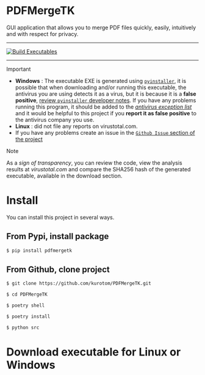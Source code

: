 # PDFMergeTK

GUI application that allows you to merge PDF files quickly, easily, intuitively and with respect for privacy.

---

[![Build Executables](https://github.com/kurotom/PDFMergeTK/actions/workflows/build.yml/badge.svg)](https://github.com/kurotom/PDFMergeTK/actions/workflows/build.yml)

---

> [!IMPORTANT]
> * **Windows** : The executable EXE is generated using [`pyinstaller`](https://pyinstaller.org/en/stable/), it is possible that when downloading and/or running this executable, the antivirus you are using detects it as a virus, but it is because it is a **false positive**, [review `pyinstaller` developer notes](https://github.com/pyinstaller/pyinstaller/blob/develop/.github/ISSUE_TEMPLATE/antivirus.md). If you have any problems running this program, it should be added to the <u>*antivirus exception list*</u> and it would be helpful to this project if you **report it as false positive** to the antivirus company you use.
> * **Linux** : did not file any reports on virustotal.com.
> * If you have any problems create an issue in the [`Github Issue` section of the project](https://github.com/kurotom/PDFMergeTK/issues)
>

> [!NOTE]
> As a *sign of transparency*, you can review the code, view the analysis results at *virustotal.com* and compare the SHA256 hash of the generated executable, available in the download section.
>


# Install

You can install this project in several ways.


## From Pypi, install package

```bash
$ pip install pdfmergetk
```

## From Github, clone project

```bash
$ git clone https://github.com/kurotom/PDFMergeTK.git

$ cd PDFMergeTK

$ poetry shell

$ poetry install

$ python src
```

# Download executable for Linux or Windows
